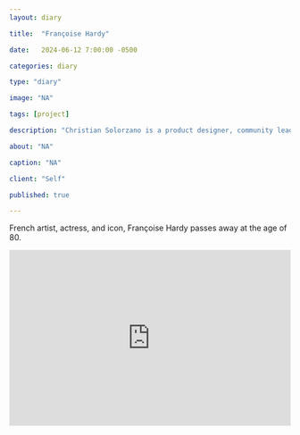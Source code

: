 ```yaml
---
layout: diary

title:  "Françoise Hardy"

date:   2024-06-12 7:00:00 -0500

categories: diary

type: "diary"

image: "NA"

tags: [project]

description: "Christian Solorzano is a product designer, community leader, educator, and podcast host."

about: "NA"

caption: "NA"

client: "Self"

published: true

---
```

French artist, actress, and icon, Françoise Hardy passes away at the age of 80. 

<iframe width="100%" height="315" src="https://www.youtube.com/embed/X-yT_lXDu6U?si=550IgI5sy6IWl5qg" title="YouTube 
video player" frameborder="0" allow="accelerometer; autoplay; clipboard-write; encrypted-media; gyroscope; picture-in-picture; web-share" referrerpolicy="strict-origin-when-cross-origin" allowfullscreen></iframe>